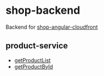 # shop-backend

Backend for [shop-angular-cloudfront](https://github.com/zheromskyV/shop-angular-cloudfront)

## product-service

- [getProductList](https://1crvlfyexi.execute-api.eu-west-1.amazonaws.com/dev/products)
- [getProductById](https://1crvlfyexi.execute-api.eu-west-1.amazonaws.com/dev/products/1)

